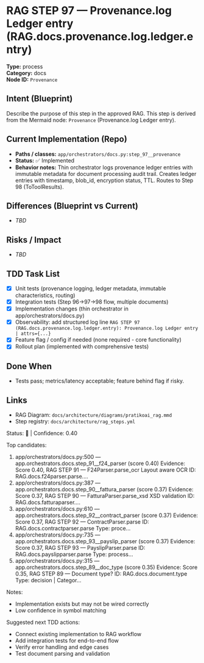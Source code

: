 # RAG STEP 97 — Provenance.log Ledger entry (RAG.docs.provenance.log.ledger.entry)

**Type:** process  
**Category:** docs  
**Node ID:** `Provenance`

## Intent (Blueprint)
Describe the purpose of this step in the approved RAG. This step is derived from the Mermaid node: `Provenance` (Provenance.log Ledger entry).

## Current Implementation (Repo)
- **Paths / classes:** `app/orchestrators/docs.py:step_97__provenance`
- **Status:** ✅ Implemented
- **Behavior notes:** Thin orchestrator logs provenance ledger entries with immutable metadata for document processing audit trail. Creates ledger entries with timestamp, blob_id, encryption status, TTL. Routes to Step 98 (ToToolResults).

## Differences (Blueprint vs Current)
- _TBD_

## Risks / Impact
- _TBD_

## TDD Task List
- [x] Unit tests (provenance logging, ledger metadata, immutable characteristics, routing)
- [x] Integration tests (Step 96→97→98 flow, multiple documents)
- [x] Implementation changes (thin orchestrator in app/orchestrators/docs.py)
- [x] Observability: add structured log line
  `RAG STEP 97 (RAG.docs.provenance.log.ledger.entry): Provenance.log Ledger entry | attrs={...}`
- [x] Feature flag / config if needed (none required - core functionality)
- [x] Rollout plan (implemented with comprehensive tests)

## Done When
- Tests pass; metrics/latency acceptable; feature behind flag if risky.

## Links
- RAG Diagram: `docs/architecture/diagrams/pratikoai_rag.mmd`
- Step registry: `docs/architecture/rag_steps.yml`


<!-- AUTO-AUDIT:BEGIN -->
Status: 🔌  |  Confidence: 0.40

Top candidates:
1) app/orchestrators/docs.py:500 — app.orchestrators.docs.step_91__f24_parser (score 0.40)
   Evidence: Score 0.40, RAG STEP 91 — F24Parser.parse_ocr Layout aware OCR
ID: RAG.docs.f24parser.parse....
2) app/orchestrators/docs.py:387 — app.orchestrators.docs.step_90__fattura_parser (score 0.37)
   Evidence: Score 0.37, RAG STEP 90 — FatturaParser.parse_xsd XSD validation
ID: RAG.docs.fatturaparser....
3) app/orchestrators/docs.py:610 — app.orchestrators.docs.step_92__contract_parser (score 0.37)
   Evidence: Score 0.37, RAG STEP 92 — ContractParser.parse
ID: RAG.docs.contractparser.parse
Type: proce...
4) app/orchestrators/docs.py:735 — app.orchestrators.docs.step_93__payslip_parser (score 0.37)
   Evidence: Score 0.37, RAG STEP 93 — PayslipParser.parse
ID: RAG.docs.payslipparser.parse
Type: process...
5) app/orchestrators/docs.py:315 — app.orchestrators.docs.step_89__doc_type (score 0.35)
   Evidence: Score 0.35, RAG STEP 89 — Document type?
ID: RAG.docs.document.type
Type: decision | Categor...

Notes:
- Implementation exists but may not be wired correctly
- Low confidence in symbol matching

Suggested next TDD actions:
- Connect existing implementation to RAG workflow
- Add integration tests for end-to-end flow
- Verify error handling and edge cases
- Test document parsing and validation
<!-- AUTO-AUDIT:END -->